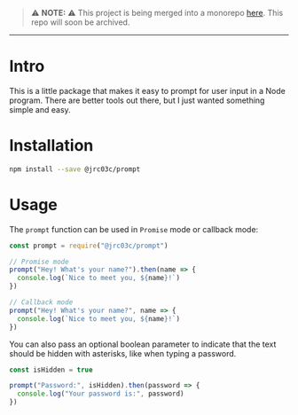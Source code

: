 > ⚠️ **NOTE:** ⚠️ This project is being merged into a monorepo [here](https://github.com/jrc03c/monorepo/tree/main/packages/prompt). This repo will soon be archived.

---

# Intro

This is a little package that makes it easy to prompt for user input in a Node program. There are better tools out there, but I just wanted something simple and easy.

# Installation

```bash
npm install --save @jrc03c/prompt
```

# Usage

The `prompt` function can be used in `Promise` mode or callback mode:

```js
const prompt = require("@jrc03c/prompt")

// Promise mode
prompt("Hey! What's your name?").then(name => {
  console.log(`Nice to meet you, ${name}!`)
})

// Callback mode
prompt("Hey! What's your name?", name => {
  console.log(`Nice to meet you, ${name}!`)
})
```

You can also pass an optional boolean parameter to indicate that the text should be hidden with asterisks, like when typing a password.

```js
const isHidden = true

prompt("Password:", isHidden).then(password => {
  console.log("Your password is:", password)
})
```
